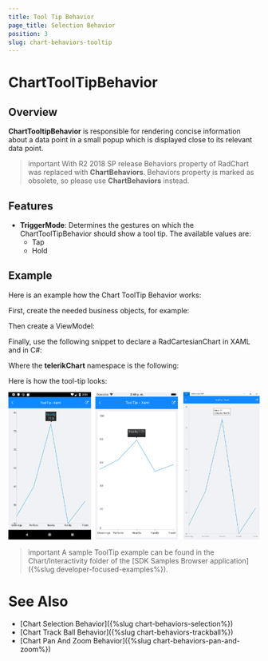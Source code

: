 ```yaml
---
title: Tool Tip Behavior
page_title: Selection Behavior
position: 3
slug: chart-behaviors-tooltip
---
```


# ChartToolTipBehavior

## Overview

**ChartTooltipBehavior** is responsible for rendering concise information about a data point in a small popup which is displayed close to its relevant data point.

>important With R2 2018 SP release Behaviors property of RadChart was replaced with **ChartBehaviors**. Behaviors property is marked as obsolete, so please use **ChartBehaviors** instead.

## Features

- **TriggerMode**: Determines the gestures on which the ChartToolTipBehavior should show a tool tip. The available values are:
	- Tap
	- Hold

## Example

Here is an example how the Chart ToolTip Behavior works:

First, create the needed business objects, for example:

<snippet id='categorical-data-model'/>

Then create a ViewModel:

<snippet id='chart-tool-tip-behavior-view-model'/>

Finally, use the following snippet to declare a RadCartesianChart in XAML and in C#:

<snippet id='chart-interactivity-tooltipseries-xaml'/>
<snippet id='chart-interactivity-tooltipseries-csharp'/>

Where the **telerikChart** namespace is the following:

<snippet id='xmlns-telerikchart'/>
<snippet id='ns-telerikchart'/>

Here is how the tool-tip looks:

![Chart Tooltip Behavior](images/chart-behaviors-tooltip.png)

>important A sample ToolTip example can be found in the Chart/Interactivity folder of the [SDK Samples Browser application]({%slug developer-focused-examples%}).

# See Also

- [Chart Selection Behavior]({%slug chart-behaviors-selection%})
- [Chart Track Ball Behavior]({%slug chart-behaviors-trackball%})
- [Chart Pan And Zoom Behavior]({%slug chart-behaviors-pan-and-zoom%})
